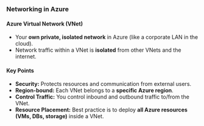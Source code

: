 ### Networking in Azure

#### Azure Virtual Network (VNet)
- Your **own private, isolated network** in Azure (like a corporate LAN in the cloud).
- Network traffic within a VNet is **isolated** from other VNets and the internet.

#### Key Points
- **Security:** Protects resources and communication from external users.
- **Region-bound:** Each VNet belongs to a **specific Azure region**.
- **Control Traffic:** You control inbound and outbound traffic to/from the VNet.
- **Resource Placement:** Best practice is to deploy **all Azure resources (VMs, DBs, storage)** inside a VNet.
